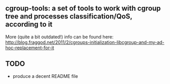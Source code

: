 cgroup-tools: a set of tools to work with cgroup tree and processes
classification/QoS, according to it
--------------------

More (quite a bit outdated!) info can be found here:
http://blog.fraggod.net/2011/2/cgroups-initialization-libcgroup-and-my-ad-hoc-replacement-for-it


TODO
--------------------

* produce a decent README file
